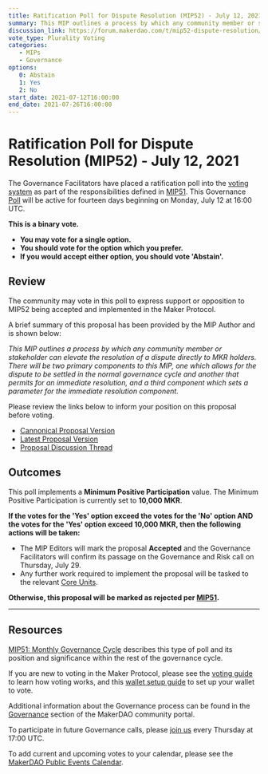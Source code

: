 ```yaml
---
title: Ratification Poll for Dispute Resolution (MIP52) - July 12, 2021
summary: This MIP outlines a process by which any community member or stakeholder can elevate the resolution of a dispute directly to MKR holders.
discussion_link: https://forum.makerdao.com/t/mip52-dispute-resolution/7845
vote_type: Plurality Voting
categories:
   - MIPs
   - Governance
options:
   0: Abstain
   1: Yes
   2: No
start_date: 2021-07-12T16:00:00
end_date: 2021-07-26T16:00:00
---
```

# Ratification Poll for Dispute Resolution (MIP52) - July 12, 2021

The Governance Facilitators have placed a ratification poll into the [voting system](https://vote.makerdao.com/polling) as part of the responsibilities defined in [MIP51](https://mips.makerdao.com/mips/details/MIP51). This Governance [Poll](https://community-development.makerdao.com/en/learn/governance/on-chain-gov) will be active for fourteen days beginning on Monday, July 12 at 16:00 UTC.

**This is a binary vote.** 
- **You may vote for a single option.** 
- **You should vote for the option which you prefer.**
- **If you would accept either option, you should vote 'Abstain'.**

## Review

The community may vote in this poll to express support or opposition to MIP52 being accepted and implemented in the Maker Protocol.

A brief summary of this proposal has been provided by the MIP Author and is shown below:

*This MIP outlines a process by which any community member or stakeholder can elevate the resolution of a dispute directly to MKR holders. There will be two primary components to this MIP, one which allows for the dispute to be settled in the normal governance cycle and another that permits for an immediate resolution, and a third component which sets a parameter for the immediate resolution component.*

Please review the links below to inform your position on this proposal before voting.
* [Cannonical Proposal Version](https://github.com/makerdao/mips/blob/1d575719a133f5b4eb09647195ac18885bb02de9/MIP52/mip52.md)
* [Latest Proposal Version](https://mips.makerdao.com/mips/details/MIP52)
* [Proposal Discussion Thread](https://forum.makerdao.com/t/mip52-dispute-resolution/7845)

## Outcomes

This poll implements a **Minimum Positive Participation** value. The Minimum Positive Participation is currently set to **10,000 MKR**.

**If the votes for the 'Yes' option exceed the votes for the 'No' option AND the votes for the 'Yes' option exceed 10,000 MKR, then the following actions will be taken:**
* The MIP Editors will mark the proposal **Accepted** and the Governance Facilitators will confirm its passage on the Governance and Risk call on Thursday, July 29. 
* Any further work required to implement the proposal will be tasked to the relevant [Core Units](https://mips.makerdao.com/mips/details/MIP38#mip38c2-core-unit-state).

**Otherwise, this proposal will be marked as rejected per [MIP51](https://mips.makerdao.com/mips/details/MIP51#mip51c2-ratification-poll).**

---

## Resources

[MIP51: Monthly Governance Cycle](https://mips.makerdao.com/mips/details/MIP51) describes this type of poll and its position and significance within the rest of the governance cycle.

If you are new to voting in the Maker Protocol, please see the [voting guide](https://community-development.makerdao.com/en/learn/governance/how-voting-works/) to learn how voting works, and this [wallet setup guide](https://community-development.makerdao.com/en/learn/governance/voting-setup/) to set up your wallet to vote.

Additional information about the Governance process can be found in the [Governance](https://community-development.makerdao.com/en/learn/governance) section of the MakerDAO community portal.

To participate in future Governance calls, please [join us](https://github.com/makerdao/community/tree/master/governance/governance-and-risk-meetings) every Thursday at 17:00 UTC.

To add current and upcoming votes to your calendar, please see the [MakerDAO Public Events Calendar](https://calendar.google.com/calendar/embed?src=makerdao.com_3efhm2ghipksegl009ktniomdk%40group.calendar.google.com&ctz=UTC&mode=week&showCalendars=0&showPrint=0).
